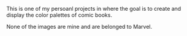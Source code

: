 This is one of my persoanl projects in where the goal is to create and display the color palettes of comic books.



None of the images are mine and are belonged to Marvel. 
